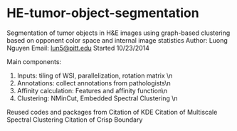 HE-tumor-object-segmentation
============================

Segmentation of tumor objects in H&amp;E images using graph-based clustering based on opponent color space and internal image statistics
Author: Luong Nguyen
Email: lun5@pitt.edu
Started 10/23/2014

Main components:
1. Inputs: tiling of WSI, parallelization, rotation matrix \n
2. Annotations: collect annotations from pathologists\n
3. Affinity calculation: Features and affinity function\n
4. Clustering: NMinCut, Embedded Spectral Clustering \n

Reused codes and packages from 
Citation of KDE
Citation of Multiscale Spectral Clustering 
Citation of Crisp Boundary 

